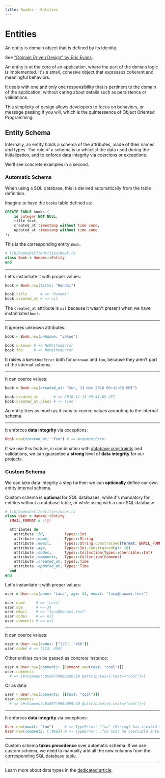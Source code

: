 ```yaml
---
title: Guides - Entities
---
```


# Entities

An entity is domain object that is defined by its identity.

See ["Domain Driven Design" by Eric Evans](https://en.wikipedia.org/wiki/Domain-driven_design#Building_blocks).

An entity is at the core of an application, where the part of the domain logic is implemented.
It's a small, cohesive object that expresses coherent and meaningful behaviors.

It deals with one and only one responsibility that is pertinent to the
domain of the application, without caring about details such as persistence
or validations.

This simplicity of design allows developers to focus on behaviors, or
message passing if you will, which is the quintessence of Object Oriented Programming.

## Entity Schema

Internally, an entity holds a schema of the attributes, made of their names and types.
The role of a schema is to whitelist the data used during the initialization, and to enforce data integrity via coercions or exceptions.

We'll see concrete examples in a second.

### Automatic Schema

When using a SQL database, this is derived automatically from the table definition.

Imagine to have the `books` table defined as:

```sql
CREATE TABLE books (
    id integer NOT NULL,
    title text,
    created_at timestamp without time zone,
    updated_at timestamp without time zone
);
```

This is the corresponding entity `Book`.

```ruby
# lib/bookshelf/entities/book.rb
class Book < Hanami::Entity
end
```

---

Let's instantiate it with proper values:

```ruby
book = Book.new(title: "Hanami")

book.title      # => "Hanami"
book.created_at # => nil
```

The `created_at` attribute is `nil` because it wasn't present when we have instantiated `book`.

---

It ignores unknown attributes:

```ruby
book = Book.new(unknown: "value")

book.unknown # => NoMethodError
book.foo     # => NoMethodError
```

It raises a `NoMethodError` both for `unknown` and `foo`, because they aren't part of the internal schema.

---

It can coerce values:

```ruby
book = Book.new(created_at: "Sun, 13 Nov 2016 09:41:09 GMT")

book.created_at       # => 2016-11-13 09:41:09 UTC
book.created_at.class # => Time
```

An entity tries as much as it cans to coerce values according to the internal schema.

---

It enforces **data integrity** via exceptions:

```ruby
Book.new(created_at: "foo") # => ArgumentError
```

If we use this feature, in combination with [database constraints](/guides/migrations/create-table#constraints) and validations, we can guarantee a **strong** level of **data integrity** for our projects.

### Custom Schema

We can take data integrity a step further: we can **optionally** define our own entity internal schema.

<p class="notice">
  Custom schema is <strong>optional</strong> for SQL databases, while it's mandatory for entities without a database table, or while using with a non-SQL database.
</p>

```ruby
# lib/bookshelf/entities/user.rb
class User < Hanami::Entity
  EMAIL_FORMAT = /\@/

  attributes do
    attribute :id,         Types::Int
    attribute :name,       Types::String
    attribute :email,      Types::String.constrained(format: EMAIL_FORMAT)
    attribute :age,        Types::Int.constrained(gt: 18)
    attribute :codes,      Types::Collection(Types::Coercible::Int)
    attribute :comments,   Types::Collection(Comment)
    attribute :created_at, Types::Time
    attribute :updated_at, Types::Time
  end
end
```

Let's instantiate it with proper values:

```ruby
user = User.new(name: "Luca", age: 34, email: "luca@hanami.test")

user.name     # => "Luca"
user.age      # => 34
user.email    # => "luca@hanami.test"
user.codes    # => nil
user.comments # => nil
```

---

It can coerce values:

```ruby
user = User.new(codes: ["123", "456"])
user.codes # => [123, 456]
```

Other entities can be passed as concrete instance:

```ruby
user = User.new(comments: [Comment.new(text: "cool")])
user.comments
  # => [#<Comment:0x007f966be20c58 @attributes={:text=>"cool"}>]
```

Or as data:

```ruby
user = User.new(comments: [{text: "cool"}])
user.comments
  # => [#<Comment:0x007f966b689e40 @attributes={:text=>"cool"}>]
```

---

It enforces **data integrity** via exceptions:

```ruby
User.new(email: "foo")     # => TypeError: "foo" (String) has invalid type for :email
User.new(comments: [:foo]) # => TypeError: :foo must be coercible into Comment
```

---

<p class="warning">
  Custom schema <strong>takes precedence</strong> over automatic schema. If we use custom schema, we need to manually add all the new columns from the corresponding SQL database table.
</p>

---

Learn more about data types in the [dedicated article](/guides/models/data-types).
